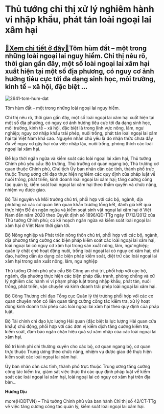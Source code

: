 Thủ tướng chỉ thị xử lý nghiêm hành vi nhập khẩu, phát tán loài ngoại lai xâm hại
=================================================================================

[:gift:Xem chi tiết ở đây:gift:](https://hddtvn.com/thu-tuong-chi-thi-xu-ly-nghiem-hanh-vi-nhap-khau-phat-tan-loai-ngoai-lai-xam-hai/)Tôm hùm đất – một trong những loài ngoại lai nguy hiểm. Chỉ thị nêu rõ, thời gian gần đây, một số loài ngoại lai xâm hại xuất hiện tại một số địa phương, có nguy cơ ảnh hưởng tiêu cực tới đa dạng sinh học, môi trường, kinh tế – xã hội, đặc biệt …
------------------------------------------------------------------------------------------------------------------------------------------------------------------------------------------------------------------------------------------------------





![2641-tom-hum-dat](https://hddtvn.com/wp-content/uploads/2021/01/2641_tom_hum_dat.jpg "Tôm hùm đất - một trong những loài ngoại lai nguy hiểm.")


Tôm hùm đất – một trong những loài ngoại lai nguy hiểm.



Chỉ thị nêu rõ, thời gian gần đây, một số loài ngoại lai xâm hại xuất hiện tại một số địa phương, có nguy cơ ảnh hưởng tiêu cực tới đa dạng sinh học, môi trường, kinh tế – xã hội, đặc biệt là trong lĩnh vực nông, lâm, ngư nghiệp; nguy cơ nhập khẩu trái phép, nuôi trồng, phát tán loài ngoại lai xâm hại tại Việt Nam khá cao. Nguyên nhân chủ yếu là do nhận thức chưa đầy đủ về nguy cơ gây hại của việc nhập lậu, nuôi trồng, phóng thích các loài ngoại lai xâm hại.


Để kịp thời ngăn ngừa và kiểm soát các loài ngoại lai xâm hại, Thủ tướng Chính phủ yêu cầu: Bộ trưởng, Thủ trưởng cơ quan ngang bộ, Thủ trưởng cơ quan thuộc Chính phủ, Chủ tịch Ủy ban nhân dân các tỉnh, thành phố trực thuộc Trung ương chỉ đạo thực hiện nghiêm các quy định của pháp luật về nuôi trồng, phát triển, kinh doanh loài ngoại lai xâm hại; tăng cường công tác quản lý, kiểm soát loài ngoại lai xâm hại theo thẩm quyền và chức năng, nhiệm vụ được giao.


Bộ Tài nguyên và Môi trường chủ trì, phối hợp với các bộ, ngành, địa phương và các cơ quan liên quan khẩn trương tổng kết, đánh giá kết quả thực hiện Đề án ngăn ngừa và kiểm soát sinh vật ngoại lai xâm hại ở Việt Nam đến năm 2020 theo Quyết định số 1896/QĐ-TTg ngày 17/12/2012 của Thủ tướng Chính phủ; có kế hoạch ngăn ngừa và kiểm soát loài ngoại lai xâm hại ở Việt Nam thời gian tới.


Bộ Nông nghiệp và Phát triển nông thôn chủ trì, phối hợp với các bộ, ngành, địa phương tăng cường các biện pháp kiểm soát các loài ngoại lai xâm hại, loài ngoại lai có nguy cơ xâm hại trong sản xuất nông, lâm, ngư nghiệp; quản lý chặt chẽ hoạt động nuôi, trồng loài ngoại lai có nguy cơ xâm hại; chỉ đạo, hướng dẫn áp dụng các biện pháp kiểm soát, diệt trừ các loài ngoại lai xâm hại trong sản xuất nông, lâm, ngư nghiệp


Thủ tướng Chính phủ yêu cầu Bộ Công an chủ trì, phối hợp với các bộ, ngành, địa phương thực hiện các biện pháp đấu tranh, phòng chống và xử lý nghiêm các hành vi vi phạm pháp luật trong nhập khẩu, phát tán, nuôi trồng, phát triển, vận chuyển và kinh doanh trái phép loài ngoại lai xâm hại.


Bộ Công Thương chỉ đạo Tổng cục Quản lý thị trường phối hợp với các cơ quan chuyên môn có liên quan tăng cường công tác kiểm tra, xử lý hoạt động kinh doanh trái phép các loài ngoại lai xâm hại theo quy định của pháp luật.


Bộ Tài chính chỉ đạo lực lượng Hải quan (đặc biệt là lực lượng Hải quan cửa khẩu) chủ động, phối hợp với các đơn vị kiểm dịch tăng cường kiếm tra, kiểm soát, đảm bảo ngăn chặn hiệu quả sự xâm nhập của các loài ngoại lai xâm hại.


Bố trí kinh phí chi thường xuyên cho các bộ, cơ quan ngang bộ, cơ quan trực thuộc Trung ương theo chức năng, nhiệm vụ được giao để thực hiện kiểm soát các loài ngoại lai xâm hại.


Ủy ban nhân dân các tỉnh, thành phố trực thuộc Trung ương tăng cường công tác kiểm tra, giám sát việc thực thi các quy định pháp luật về kiểm soát các loài ngoại lai xâm hại, loài ngoại lai có nguy cơ xâm hại trên địa bàn…




**Hương Dịu**



more(HDDTVN) – Thủ tướng Chính phủ vừa ban hành Chỉ thị số 42/CT-TTg về việc tăng cường công tác quản lý, kiểm soát loài ngoại lai xâm hại.

